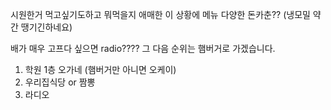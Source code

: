 
시원한거 먹고싶기도하고 뭐먹을지 애매한 이 상황에 메뉴 다양한 돈카춘?? (냉모밀 약간 땡기긴하네요)

배가 매우 고프다 싶으면 radio???? 
그 다음 순위는 햄버거로 가겠습니다.


1. 학원 1층 오가네  (햄버거만 아니면 오케이)
2. 우리집식당 or 짬뽕
3. 라디오



